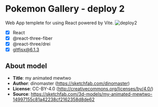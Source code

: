 # Pokemon Gallery - deploy 2
Web App templete for using React powered by Vite.
![deploy2](https://user-images.githubusercontent.com/87354316/220256102-5751efbe-e230-4f61-ab6c-96b5d78ec585.png)

- [x] React
- [x] @react-three-fiber
- [x] @react-three/drei
- [x] gltfjsx@6.1.3

## About model

* **Title**: my animated mewtwo
* **Author**: dinomaster (https://sketchfab.com/dinomaster)
* **License**: CC-BY-4.0 (http://creativecommons.org/licenses/by/4.0/)
* **Source**: https://sketchfab.com/3d-models/my-animated-mewtwo-14997155c81a42238cf2162358d8de62
